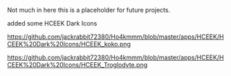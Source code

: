 Not much in here this is a placeholder for future projects.

added some HCEEK Dark Icons

https://github.com/jackrabbit72380/Ho4kmmm/blob/master/apps/HCEEK/HCEEK%20Dark%20Icons/HCEEK_koko.png

https://github.com/jackrabbit72380/Ho4kmmm/blob/master/apps/HCEEK/HCEEK%20Dark%20Icons/HCEEK_Troglodyte.png
